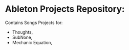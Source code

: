 Ableton Projects Repository:
==============================

Contains Songs Projects for:
* Thoughts,
* SubNone,
* Mechanic Equation,
